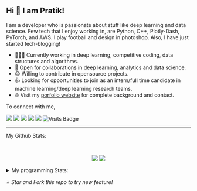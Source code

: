## Hi 👋 I am Pratik!
I am a developer who is passionate about stuff like deep learning and data science. Few tech that I enjoy working in, are Python, C++, Plotly-Dash, PyTorch, and  AWS. I play football and design in photoshop. Also, I have just started tech-blogging! 

- 👨🏽‍💻 Currently working in deep learning, competitive coding, data structures and algorithms.
- 🤝 Open for collaborations in deep learning, analytics and data science.
- 😊 Willing to contribute in opensource projects.
- 👍 Looking for opportunities to join as an intern/full time candidate in machine learning/deep learning research teams.
- 🌐 Visit my [porfolio website](https://pr2tik1.github.io/) for complete background and contact.

To connect with me,

[<img src="https://img.shields.io/badge/twitter-%231DA1F2.svg?&style=for-the-badge&logo=twitter&logoColor=white" />](https://twitter.com/Pratikpkb) [<img src="https://img.shields.io/badge/medium-%2312100E.svg?&style=for-the-badge&logo=medium&logoColor=white" />](https://medium.com/@pratikbaitha04)  [<img src="https://img.shields.io/badge/linkedin-%230077B5.svg?&style=for-the-badge&logo=linkedin&logoColor=white" />](https://www.linkedin.com/in/pratik-kumar04/) [<img src = "https://img.shields.io/badge/facebook-%231877F2.svg?&style=for-the-badge&logo=facebook&logoColor=white">](https://www.facebook.com/pr2tik1) [<img src ="https://img.shields.io/badge/portfolio-web-%23.svg?&style=for-the-badge&logo=&logoColor=white%22">](https://pr2tik1.github.io/) ![Visits Badge](https://badges.pufler.dev/visits/pr2tik1/pr2tik1?style=for-the-badge ) 

---
My Github Stats: 

<br>

<p align = "center">
  <img src = "https://github-readme-stats.vercel.app/api?username=pr2tik1&show_icons=true&theme=radical&line_height=27">
  <img src = "https://github-readme-stats.vercel.app/api/top-langs/?username=pr2tik1&hide=css,html&theme=tokyonight">
</p>


<details>
<summary> My programming Stats: </summary>
  
<!--START_SECTION:waka-->
**I'm a night 🦉** 

```text
🌞 Morning    84 commits     ████░░░░░░░░░░░░░░░░░░░░░   19.4% 
🌆 Daytime    130 commits    ███████░░░░░░░░░░░░░░░░░░   30.02% 
🌃 Evening    166 commits    █████████░░░░░░░░░░░░░░░░   38.34% 
🌙 Night      53 commits     ███░░░░░░░░░░░░░░░░░░░░░░   12.24%

```
📅 **I'm Most Productive on Saturdays** 

```text
Monday       54 commits     ███░░░░░░░░░░░░░░░░░░░░░░   12.47% 
Tuesday      60 commits     ███░░░░░░░░░░░░░░░░░░░░░░   13.86% 
Wednesday    37 commits     ██░░░░░░░░░░░░░░░░░░░░░░░   8.55% 
Thursday     64 commits     ███░░░░░░░░░░░░░░░░░░░░░░   14.78% 
Friday       59 commits     ███░░░░░░░░░░░░░░░░░░░░░░   13.63% 
Saturday     85 commits     █████░░░░░░░░░░░░░░░░░░░░   19.63% 
Sunday       74 commits     ████░░░░░░░░░░░░░░░░░░░░░   17.09%

```


📊 **This week I spent my time on** 

```text
💻 Operating Systems: 
Linux                    2 hrs 8 mins        █████████████████████████   100.0%

```


<!--END_SECTION:waka-->

---

</details>

⭐ *Star and Fork this repo to try new feature!* 

